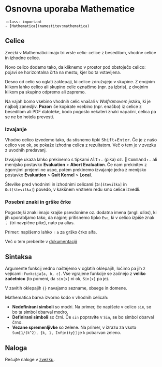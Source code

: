 # Osnovna uporaba Mathematice

`````{admonition} Programska oprema
:class: important
- [Mathematica](namestitev:mathematica)
`````



## Celice

Zvezki v Mathematici imajo tri vrste celic: celice z besedilom, vhodne celice in izhodne celice.

Novo celico dodamo tako, da kliknemo v prostor pod obstoječo celico: pojavi se horizontalna črta na mestu, kjer bo ta vstavljena.

Desno od celic so oglati zaklepaji, ki celice združujejo v skupine. 
Z enojnim klikom lahko celico ali skupino celic označimo (npr. za izbris),
z dvojnim klikom pa skupino odpremo ali zapremo.

Na vajah bomo vsebino vhodnih celic vnašali v _Wolframovem jeziku_, ki je najbolj zanesljiv.
**Pozor:** če kopirate vsebino (npr. enačbo) iz celice z besedilom ali PDF datoteke, bodo pogosto nekateri znaki napačni, celica pa se ne bo hotela prevesti.

### Izvajanje

Vhodno celico izvedemo tako, da stisnemo tipki <kbd>Shift</kbd>+<kbd>Enter</kbd>. Če je z našo celico vse ok, se pokaže izhodna celica z rezultatom. Več o tem je v zvezku z uvodnih predavanj.

Izvajanje ukaza lahko prekinemo s tipkami <kbd>Alt</kbd>+<kbd>.</kbd> (pika) oz. 🍎 <kbd>Command</kbd>+<kbd>.</kbd> ali menijsko postavko **Evaluation** > **Abort Evaluation**.
Če nam prekinitev z zgornjimi prejemi ne uspe, potem prekinemo izvajanje jedra z menijsko postavko **Evaluation** > **Quit Kernel** > **Local**.

Številke pred vhodnimi in izhodnimi celicami (`In[številka]` in `Out[številka]`) povedo, v kakšnem vrstnem redu smo celice izvedli.

### Posebni znaki in grške črke

Pogostejši znaki imajo krajše psevdonime oz. dodatna imena (angl. _alias_), ki jih uporabljamo tako, da najprej pritisnemo tipko `Esc`, ki v celico izpiše znak `⋮` (tri navpične pike), nato pa alias.

Primer: napišemo lahko `⋮a` za grško črko alfa.

Več o tem preberite v [dokumentaciji](https://reference.wolfram.com/language/howto/TypeAGreekLetter.html)

## Sintaksa

Argumente funkcij vedno naštejemo v oglatih oklepajih, ločimo pa jih z vejicami: `Funkcija[a, b, c]`.
Vse vgrajene funkcije se začnejo z **veliko začetnico** (to pomeni, da `sin[x]` ni ok, `Sin[x]` pa je).

V zavitih oklepajih `{}` navajamo sezname, obsege in domene.

Mathematica barva izvorno kodo v vhodnih celicah:

* **Nedefinirani simboli** so modri. Na primer, če napišete v celico `sin`, se bo ta simbol obarval modro.
* **Definirani simboli** so črni. Če `sin` popravite v `Sin`, se bo simbol obarval črno.
* **Vezane spremenljivke** so zelene. Na primer, v izrazu za vsoto `Sum[1/(k^2), {k, 1, Infinity}]` je `k`
  pobarvan zeleno.

## Naloga

Rešujte naloge v [zvezku](11-racunanje-z-mathematico/mathematica1.nb).

